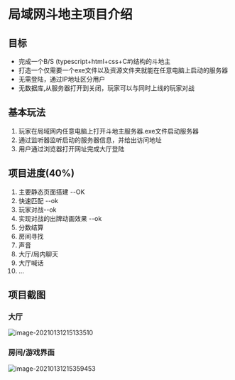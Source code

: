 # 局域网斗地主项目介绍

## 目标

- 完成一个B/S (typescript+html+css+C#)结构的斗地主
- 打造一个仅需要一个exe文件以及资源文件夹就能在任意电脑上启动的服务器
- 无需登陆，通过IP地址区分用户
- 无数据库,从服务器打开到关闭，玩家可以与同时上线的玩家对战

## 基本玩法

1. 玩家在局域网内任意电脑上打开斗地主服务器.exe文件启动服务器
2. 通过监听器监听启动的服务器信息，并给出访问地址
3. 用户通过浏览器打开网址完成大厅登陆

## 项目进度(40%)

1. 主要静态页面搭建  --OK
2. 快速匹配 --ok
3. 玩家对战--ok
4. 实现对战的出牌动画效果 --ok
5. 分数结算
6. 房间寻找
7. 声音
8. 大厅/局内聊天
9. 大厅喊话
10. ...

## 项目截图

### 大厅

![image-20210131215133510](https://gitee.com/haodong108/fightland/raw/master/Resources/home.png)

### 房间/游戏界面

![image-20210131215359453](https://gitee.com/haodong108/fightland/raw/master/Resources/room.png)

